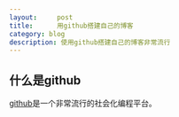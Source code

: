 ```yaml
---
layout:     post
title:      用github搭建自己的博客
category: blog
description: 使用github搭建自己的博客非常流行
---
```


## 什么是github

[github][]是一个非常流行的社会化编程平台。

[github]: http://github.com